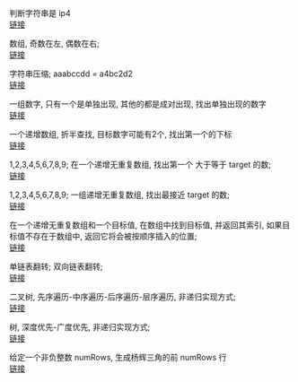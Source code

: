 判断字符串是 ip4  
[链接](a003.md)  

数组, 奇数在左, 偶数在右;  
[链接](a004.md)  

字符串压缩;  aaabccdd = a4bc2d2  
[链接](a005.md)  

一组数字, 只有一个是单独出现, 其他的都是成对出现, 找出单独出现的数字  
[链接](a009.md)  

一个递增数组, 折半查找, 目标数字可能有2个, 找出第一个的下标  
[链接](a006.md)  

1,2,3,4,5,6,7,8,9;  在一个递增无重复数组, 找出第一个 大于等于 target 的数;  
[链接](a007.md)  

1,2,3,4,5,6,7,8,9;  一组递增无重复数组, 找出最接近 target 的数;  
[链接](a010.md)  

在一个递增无重复数组和一个目标值, 在数组中找到目标值, 并返回其索引, 如果目标值不存在于数组中, 返回它将会被按顺序插入的位置;  
[链接](a011.md)  

单链表翻转;  双向链表翻转;  
[链接](a008.md)  

二叉树, 先序遍历-中序遍历-后序遍历-层序遍历, 非递归实现方式;  
[链接](a001.md)  

树, 深度优先-广度优先, 非递归实现方式;  
[链接](a002.md)  

给定一个非负整数 numRows, 生成杨辉三角的前 numRows 行  
[链接](a012.md)  



